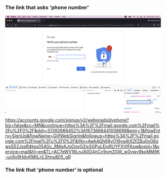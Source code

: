 ### The link that asks 'phone number'

<img src="https://raw.githubusercontent.com/EnkhAmar/gmail-bot/main/research/assets/phonenumberisrequired.png" align="center">

https://accounts.google.com/signup/v2/webgradsidvphone?biz=false&cc=MN&continue=https%3A%2F%2Fmail.google.com%2Fmail%2Fu%2F0%2F&dsh=S1392668452%3A1673666441006699&emr=1&flowEntry=SignUp&flowName=GlifWebSignIn&followup=https%3A%2F%2Fmail.google.com%2Fmail%2Fu%2F0%2F&ifkv=AeAAQh68yO16ya4tX2fZBu0xG6gwsS52JssR4tgu054Gc_RMqAJgOoxG2jxSGPuLEioRUYFXVlFAxw&osid=1&service=mail&hl=en&TL=AC7eWV16LnJA0D4nCc9vm2GW_w0vwv9koMM9K-uc6v9HdvKMliLriLShnu805_gR


### The link that 'phone number' is optional
